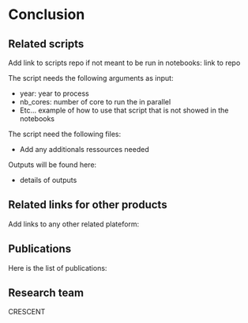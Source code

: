 # Conclusion

## Related scripts
Add link to scripts repo if not meant to be run in notebooks: link to repo

The script needs the following arguments as input:  
* year: year to process
* nb_cores: number of core to run the in parallel
* Etc...
example of how to use that script that is not showed in the notebooks

The script need the following files:  
* Add any additionals ressources needed

Outputs will be found here:  
* details of outputs

## Related links for other products
Add links to any other related plateform:

## Publications
Here is the list of publications:

## Research team

CRESCENT